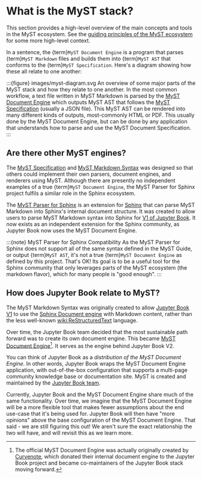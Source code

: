 # What is the MyST stack?

This section provides a high-level overview of the main concepts and tools in the MyST ecosystem. See the [guiding principles of the MyST ecosystem](../guiding-principles.md) for some more high-level context.

In a sentence, the {term}`MyST Document Engine` is a program that parses {term}`MyST Markdown` files and builds them into {term}`MyST AST` that conforms to the {term}`MyST Specification`. Here's a diagram showing how these all relate to one another:

:::{figure} images/myst-diagram.svg
An overview of some major parts of the MyST stack and how they relate to one another.
In the most common workflow, a text file written in MyST Markdown is parsed by the [MyST Document Engine](https://mystmd.org/guide) which outputs MyST AST that follows the [MyST Specification](https://mystmd.org/spec) (usually a JSON file). This MyST AST can be rendered into many different kinds of outputs, most-commonly HTML or PDF. This usually done by the MyST Document Engine, but can be done by any application that understands how to parse and use the MyST Document Specification.
:::

## Are there other MyST engines?

The [MyST Specification](https://mystmd.org/spec) and [MyST Markdown Syntax](https://mystmd.org/guide) was designed so that others could implement their own parsers, document engines, and renderers using MyST. Although there are presently no independent examples of a true {term}`MyST Document Engine`, the MyST Parser for Sphinx project fulfils a similar role in the Sphinx ecosystem.

The [MyST Parser for Sphinx](https://myst-parser.readthedocs.io) is an extension for [Sphinx](https://sphinx-doc.org) that can parse MyST Markdown into Sphinx's internal document structure. It was created to allow users to parse MyST Markdown syntax into Sphinx for [V1 of Jupyter Book](https://jupyterbook.org). It now exists as an independent extension for the Sphinx community, as Jupyter Book now uses the MyST Document Engine.

:::{note} MyST Parser for Sphinx Compatibility
As the MyST Parser for Sphinx does not support all of the same syntax defined in the MyST Guide, or output {term}`MyST AST`, it's not a true {term}`MyST Document Engine` as defined by this project. That's OK! Its goal is to be a useful tool for the Sphinx community that only leverages parts of the MyST ecosystem (the markdown flavor), which for many people is "good enough".
:::

## How does Jupyter Book relate to MyST?

The MyST Markdown Syntax was originally created to allow [Jupyter Book V1](https://jupyterbook.org) to use the [Sphinx Document engine](https://sphinx-doc.org) with Markdown content, rather than the less well-known <wiki:ReStructuredText> language.

Over time, the Jupyter Book team decided that the most sustainable path forward was to create its own document engine. This became [MyST Document Engine](https://mystmd.org/guide)[^cn]. It serves as the engine behind Jupyter Book V2.

You can think of Jupyter Book as a _distribution of the MyST Document Engine_. In other words, Jupyter Book wraps the MyST Document Engine application, with out-of-the-box configuration that supports a multi-page community knowledge base or documentation site. MyST is created and maintained by the [Jupyter Book team](https://compass.jupyterbook.org).

Currently, Jupyter Book and the MyST Document Engine share much of the same functionality. Over time, we imagine that the MyST Document Engine will be a more flexible tool that makes fewer assumptions about the end use-case that it's being used for. Jupyter Book will then have "more opinions" above the base configuration of the MyST Document Engine. That said - we are still figuring this out! We aren't sure the exact relationship the two will have, and will revisit this as we learn more.

[^cn]: The official MyST Document Engine was actually originally created by [Curvenote](https://curvenote.com), which donated their internal document engine to the Jupyter Book project and became co-maintainers of the Jupyter Book stack moving forward.
